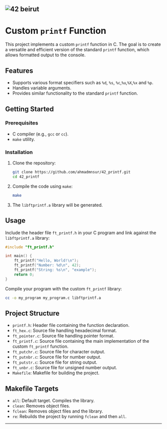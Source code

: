 ![42 beirut](https://media.licdn.com/dms/image/D4E3DAQGxvimpQQFi_A/image-scale_191_1128/0/1695893480399/42_beirut_cover?e=2147483647&v=beta&t=oNrMR2IXjtfu3XXV-uSUW8wI98g19yUUHZ0XuhtX2NE)
---

# Custom `printf` Function

This project implements a custom `printf` function in C. The goal is to create a versatile and efficient version of the standard `printf` function, which allows formatted output to the console.

## Features

- Supports various format specifiers such as `%d`, `%s`, `%c`,`%u`,`%X`,`%x` and `%p`.
- Handles variable arguments.
- Provides similar functionality to the standard `printf` function.

## Getting Started

### Prerequisites

- C compiler (e.g., `gcc` or `cc`).
- `make` utility.

### Installation

1. Clone the repository:
    ```sh
    git clone https://github.com/ahmadmnsur/42_printf.git
    cd 42_printf
    ```

2. Compile the code using `make`:
    ```sh
    make
    ```

3. The `libftprintf.a` library will be generated.

## Usage

Include the header file `ft_printf.h` in your C program and link against the `libftprintf.a` library:

```c
#include "ft_printf.h"

int main() {
    ft_printf("Hello, World!\n");
    ft_printf("Number: %d\n", 42);
    ft_printf("String: %s\n", "example");
    return 0;
}
```

Compile your program with the custom `ft_printf` library:
```sh
cc -o my_program my_program.c libftprintf.a
```

## Project Structure

- `printf.h`: Header file containing the function declaration.
- `ft_hex.c`: Source file handling hexadecimal format.
- `ft_pointer.c`: Source file handling pointer format.
- `ft_printf.c`: Source file containing the main implementation of the custom `ft_printf` function.
- `ft_putchr.c`: Source file for character output.
- `ft_putnbr.c`: Source file for number output.
- `ft_putstr.c`: Source file for string output.
- `ft_unbr.c`: Source file for unsigned number output.
- `Makefile`: Makefile for building the project.

## Makefile Targets

- `all`: Default target. Compiles the library.
- `clean`: Removes object files.
- `fclean`: Removes object files and the library.
- `re`: Rebuilds the project by running `fclean` and then `all`.

---

